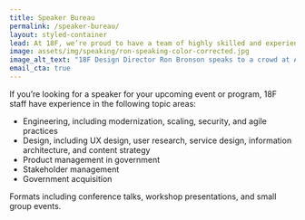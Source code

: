 ```yaml
---
title: Speaker Bureau
permalink: /speaker-bureau/
layout: styled-container
lead: At 18F, we’re proud to have a team of highly skilled and experienced professionals who are at the forefront of their respective fields. Many of our team members include global speakers and experts in their areas of practice.
image: assets/img/speaking/ron-speaking-color-corrected.jpg
image_alt_text: "18F Design Director Ron Bronson speaks to a crowd at AIGA Portland in 2024."
email_cta: true
---
```


If you’re looking for a speaker for your upcoming event or program, 18F staff have experience in the following topic areas:

- Engineering, including modernization, scaling, security, and agile practices
- Design, including UX design, user research, service design, information architecture, and content strategy
- Product management in government
- Stakeholder management
- Government acquisition

Formats including conference talks, workshop presentations, and small group events.